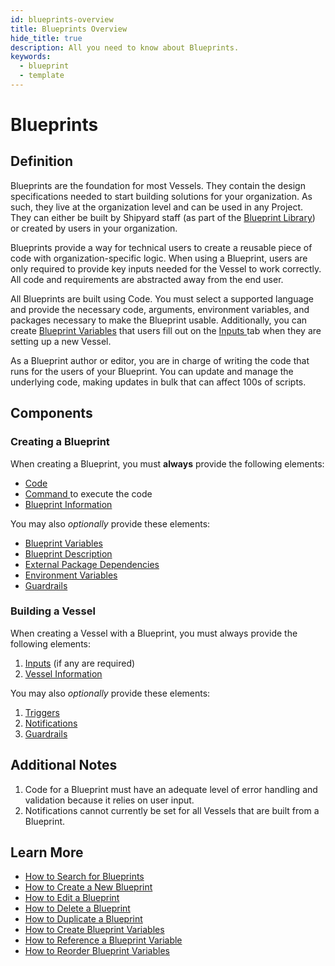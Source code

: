 ```yaml
---
id: blueprints-overview
title: Blueprints Overview
hide_title: true
description: All you need to know about Blueprints.
keywords:
  - blueprint
  - template
---
```


# Blueprints

## Definition

Blueprints are the foundation for most Vessels. They contain the design specifications needed to start building solutions for your organization. As such, they live at the organization level and can be used in any Project. They can either be built by Shipyard staff \(as part of the [Blueprint Library](../blueprint-library.md)\) or created by users in your organization.

Blueprints provide a way for technical users to create a reusable piece of code with organization-specific logic. When using a Blueprint, users are only required to provide key inputs needed for the Vessel to work correctly. All code and requirements are abstracted away from the end user.

All Blueprints are built using Code. You must select a supported language and provide the necessary code, arguments, environment variables, and packages necessary to make the Blueprint usable. Additionally, you can create [Blueprint Variables](blueprint-variables.md) that users fill out on the [Inputs ](../vessels/inputs.md)tab when they are setting up a new Vessel.

As a Blueprint author or editor, you are in charge of writing the code that runs for the users of your Blueprint. You can update and manage the underlying code, making updates in bulk that can affect 100s of scripts.

## Components

### Creating a Blueprint

When creating a Blueprint, you must **always** provide the following elements:

- [Code](../code/code-overview)
- [Command ](../code/command.md)to execute the code
- [Blueprint Information](../settings/information.md)

You may also _optionally_ provide these elements:

- [Blueprint Variables](blueprint-variables.md)
- [Blueprint Description](blueprint-description.md)
- [External Package Dependencies](../requirements/external-package-dependencies.md)
- [Environment Variables](../requirements/environment-variables/)
- [Guardrails](../settings/guardrails.md)

### Building a Vessel

When creating a Vessel with a Blueprint, you must always provide the following elements:

1. [Inputs](../vessels/inputs) \(if any are required\)
2. [Vessel Information](../settings/information)

You may also _optionally_ provide these elements:

1. [Triggers](../triggers/triggers-overview)
2. [Notifications](../settings/notifications)
3. [Guardrails](../settings/guardrails)

## Additional Notes

1. Code for a Blueprint must have an adequate level of error handling and validation because it relies on user input.
2. Notifications cannot currently be set for all Vessels that are built from a Blueprint.

## Learn More

- [How to Search for Blueprints](../../how-tos/blueprints/search-for-blueprint)
- [How to Create a New Blueprint](../../how-tos/blueprints/create-blueprint)
- [How to Edit a Blueprint](../../how-tos/blueprints/edit-blueprint)
- [How to Delete a Blueprint](../../how-tos/blueprints/delete-blueprint)
- [How to Duplicate a Blueprint](../../how-tos/blueprints/duplicate-blueprint)
- [How to Create Blueprint Variables](../../how-tos/blueprints/create-blueprint-variables)
- [How to Reference a Blueprint Variable](../../how-tos/blueprints/reference-blueprint-variables)
- [How to Reorder Blueprint Variables](../../how-tos/blueprints/reorder-blueprint-variables)
